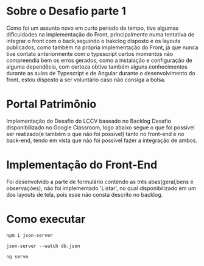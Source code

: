 # Sobre o Desafio parte 1
Como foi um assunto novo em curto periodo de tempo, tive algumas dificuldades na implementação do Front, principalmente numa tentativa de integrar o front com o back,seguindo o bakclog disposto e os layouts publicados, como também na própria implementação do Front, já que nunca tive contato anteriormente com o typescript certos momentos não compreendia bem os erros gerados, como a instalação e configuração de alguma dependêcia, com certeza obtive também alguns conhecimentos durante as aulas de Typescript e de Angular durante o desenvolvimento do front, estou disposto a ser voluntário caso não consiga a bolsa.

# Portal Patrimônio
Implementação do Desafio do LCCV baseado no Backlog Desafio disponibilizado no Google Classroom, logo abaixo segue o que foi 
possivel ser realizado(e também o que não foi possivel) tanto no front-end e no back-end, tendo em vista que não foi possivel fazer a integração de ambos.

# Implementação do Front-End
Foi desenvolvido a parte de formulário contendo as três abas(geral,bens e observações), não foi implementado 'Listar', no qual disponibilizado em um dos layouts de tela, pois esse não consta descrito no backlog. 

# Como executar

```
npm i json-server
```
```
json-server --watch db.json
```
```
ng serve
```
